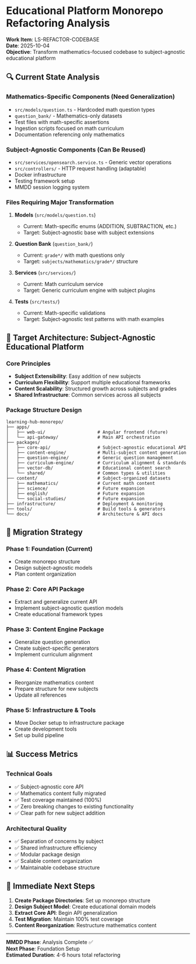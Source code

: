 # Educational Platform Monorepo Refactoring Analysis

**Work Item**: LS-REFACTOR-CODEBASE  
**Date**: 2025-10-04  
**Objective**: Transform mathematics-focused codebase to subject-agnostic educational platform

## 🔍 Current State Analysis

### Mathematics-Specific Components (Need Generalization)

-   `src/models/question.ts` - Hardcoded math question types
-   `question_bank/` - Mathematics-only datasets
-   Test files with math-specific assertions
-   Ingestion scripts focused on math curriculum
-   Documentation referencing only mathematics

### Subject-Agnostic Components (Can Be Reused)

-   `src/services/opensearch.service.ts` - Generic vector operations
-   `src/controllers/` - HTTP request handling (adaptable)
-   Docker infrastructure
-   Testing framework setup
-   MMDD session logging system

### Files Requiring Major Transformation

1. **Models** (`src/models/question.ts`)

    - Current: Math-specific enums (ADDITION, SUBTRACTION, etc.)
    - Target: Subject-agnostic base with subject extensions

2. **Question Bank** (`question_bank/`)

    - Current: `grade*/` with math questions only
    - Target: `subjects/mathematics/grade*/` structure

3. **Services** (`src/services/`)

    - Current: Math curriculum service
    - Target: Generic curriculum engine with subject plugins

4. **Tests** (`src/tests/`)
    - Current: Math-specific validations
    - Target: Subject-agnostic test patterns with math examples

## 🎯 Target Architecture: Subject-Agnostic Educational Platform

### Core Principles

-   **Subject Extensibility**: Easy addition of new subjects
-   **Curriculum Flexibility**: Support multiple educational frameworks
-   **Content Scalability**: Structured growth across subjects and grades
-   **Shared Infrastructure**: Common services across all subjects

### Package Structure Design

```
learning-hub-monorepo/
├── apps/
│   ├── web-ui/                    # Angular frontend (future)
│   └── api-gateway/               # Main API orchestration
├── packages/
│   ├── core-api/                  # Subject-agnostic educational API
│   ├── content-engine/            # Multi-subject content generation
│   ├── question-engine/           # Generic question management
│   ├── curriculum-engine/         # Curriculum alignment & standards
│   ├── vector-db/                 # Educational content search
│   └── shared/                    # Common types & utilities
├── content/                       # Subject-organized datasets
│   ├── mathematics/               # Current math content
│   ├── science/                   # Future expansion
│   ├── english/                   # Future expansion
│   └── social-studies/            # Future expansion
├── infrastructure/                # Deployment & monitoring
├── tools/                         # Build tools & generators
└── docs/                          # Architecture & API docs
```

## 🚀 Migration Strategy

### Phase 1: Foundation (Current)

-   Create monorepo structure
-   Design subject-agnostic models
-   Plan content organization

### Phase 2: Core API Package

-   Extract and generalize current API
-   Implement subject-agnostic question models
-   Create educational framework types

### Phase 3: Content Engine Package

-   Generalize question generation
-   Create subject-specific generators
-   Implement curriculum alignment

### Phase 4: Content Migration

-   Reorganize mathematics content
-   Prepare structure for new subjects
-   Update all references

### Phase 5: Infrastructure & Tools

-   Move Docker setup to infrastructure package
-   Create development tools
-   Set up build pipeline

## 📊 Success Metrics

### Technical Goals

-   ✅ Subject-agnostic core API
-   ✅ Mathematics content fully migrated
-   ✅ Test coverage maintained (100%)
-   ✅ Zero breaking changes to existing functionality
-   ✅ Clear path for new subject addition

### Architectural Quality

-   ✅ Separation of concerns by subject
-   ✅ Shared infrastructure efficiency
-   ✅ Modular package design
-   ✅ Scalable content organization
-   ✅ Maintainable codebase structure

## 🎯 Immediate Next Steps

1. **Create Package Directories**: Set up monorepo structure
2. **Design Subject Model**: Create educational domain models
3. **Extract Core API**: Begin API generalization
4. **Test Migration**: Maintain 100% test coverage
5. **Content Reorganization**: Restructure mathematics content

---

**MMDD Phase**: Analysis Complete ✅  
**Next Phase**: Foundation Setup  
**Estimated Duration**: 4-6 hours total refactoring
